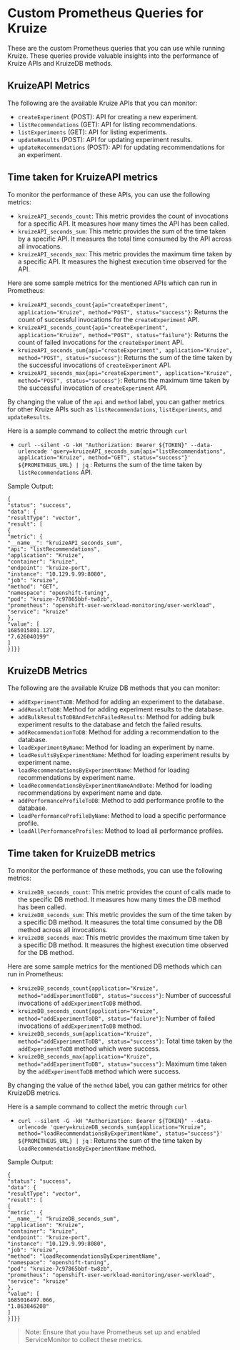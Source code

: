 # Custom Prometheus Queries for Kruize

These are the custom Prometheus queries that you can use while running Kruize. These queries provide valuable insights into the performance of Kruize APIs and KruizeDB methods.

## KruizeAPI Metrics

The following are the available Kruize APIs that you can monitor:

- `createExperiment` (POST): API for creating a new experiment.
- `listRecommendations` (GET): API for listing recommendations.
- `listExperiments` (GET): API for listing experiments.
- `updateResults` (POST): API for updating experiment results.
- `updateRecommendations` (POST): API for updating recommendations for an experiment.

## Time taken for KruizeAPI metrics

To monitor the performance of these APIs, you can use the following metrics:

- `kruizeAPI_seconds_count`: This metric provides the count of invocations for a specific API. It measures how many times the API has been called.
- `kruizeAPI_seconds_sum`: This metric provides the sum of the time taken by a specific API. It measures the total time consumed by the API across all invocations.
- `kruizeAPI_seconds_max`: This metric provides the maximum time taken by a specific API. It measures the highest execution time observed for the API.

Here are some sample metrics for the mentioned APIs which can run in Prometheus:

- `kruizeAPI_seconds_count{api="createExperiment", application="Kruize", method="POST", status="success"}`: Returns the count of successful invocations for the `createExperiment` API.
- `kruizeAPI_seconds_count{api="createExperiment", application="Kruize", method="POST", status="failure"}`: Returns the count of failed invocations for the `createExperiment` API.
- `kruizeAPI_seconds_sum{api="createExperiment", application="Kruize", method="POST", status="success"}`: Returns the sum of the time taken by the successful invocations of `createExperiment` API.
- `kruizeAPI_seconds_max{api="createExperiment", application="Kruize", method="POST", status="success"}`: Returns the maximum time taken by the successful invocation of `createExperiment` API.

By changing the value of the `api` and `method` label, you can gather metrics for other Kruize APIs such as `listRecommendations`, `listExperiments`, and `updateResults`.

Here is a sample command to collect the metric through `curl`
- `curl --silent -G -kH "Authorization: Bearer ${TOKEN}" --data-urlencode 'query=kruizeAPI_seconds_sum{api="listRecommendations", application="Kruize", method="GET", status="success"}' ${PROMETHEUS_URL} | jq` : 
Returns the sum of the time taken by `listRecommendations` API.
  
Sample Output:
```
{
"status": "success",
"data": {
"resultType": "vector",
"result": [
{
"metric": {
"__name__": "kruizeAPI_seconds_sum",
"api": "listRecommendations",
"application": "Kruize",
"container": "kruize",
"endpoint": "kruize-port",
"instance": "10.129.9.99:8080",
"job": "kruize",
"method": "GET",
"namespace": "openshift-tuning",
"pod": "kruize-7c97865bbf-tw8zb",
"prometheus": "openshift-user-workload-monitoring/user-workload",
"service": "kruize"
},
"value": [
1685015801.127,
"7.626040199"
]
}]}}
```

## KruizeDB Metrics

The following are the available Kruize DB methods that you can monitor:

- `addExperimentToDB`: Method for adding an experiment to the database.
- `addResultToDB`: Method for adding experiment results to the database.
- `addBulkResultsToDBAndFetchFailedResults`: Method for adding bulk experiment results to the database and fetch the failed results.
- `addRecommendationToDB`: Method for adding a recommendation to the database.
- `loadExperimentByName`: Method for loading an experiment by name.
- `loadResultsByExperimentName`: Method for loading experiment results by experiment name.
- `loadRecommendationsByExperimentName`: Method for loading recommendations by experiment name.
- `loadRecommendationsByExperimentNameAndDate`: Method for loading recommendations by experiment name and date.
- `addPerformanceProfileToDB`: Method to add performance profile to the database.
- `loadPerformanceProfileByName`: Method to load a specific performance profile.
- `loadAllPerformanceProfiles`: Method to load all performance profiles.

## Time taken for KruizeDB metrics

To monitor the performance of these methods, you can use the following metrics:

- `kruizeDB_seconds_count`: This metric provides the count of calls made to the specific DB method. It measures how many times the DB method has been called.
- `kruizeDB_seconds_sum`: This metric provides the sum of the time taken by a specific DB method. It measures the total time consumed by the DB method across all invocations.
- `kruizeDB_seconds_max`: This metric provides the maximum time taken by a specific DB method. It measures the highest execution time observed for the DB method.

Here are some sample metrics for the mentioned DB methods which can run in Prometheus:

- `kruizeDB_seconds_count{application="Kruize", method="addExperimentToDB", status="success"}`: Number of successful invocations of `addExperimentToDB` method.
- `kruizeDB_seconds_count{application="Kruize", method="addExperimentToDB", status="failure"}`: Number of failed invocations of `addExperimentToDB` method.
- `kruizeDB_seconds_sum{application="Kruize", method="addExperimentToDB", status="success"}`: Total time taken by the `addExperimentToDB` method which were success.
- `kruizeDB_seconds_max{application="Kruize", method="addExperimentToDB", status="success"}`: Maximum time taken by the `addExperimentToDB` method which were success.

By changing the value of the `method` label, you can gather metrics for other KruizeDB metrics.

Here is a sample command to collect the metric through `curl`
- `curl --silent -G -kH "Authorization: Bearer ${TOKEN}" --data-urlencode 'query=kruizeDB_seconds_sum{application="Kruize", method="loadRecommendationsByExperimentName", status="success"}' ${PROMETHEUS_URL} | jq` :
  Returns the sum of the time taken by `loadRecommendationsByExperimentName` method.

Sample Output:
```
{
"status": "success",
"data": {
"resultType": "vector",
"result": [
{
"metric": {
"__name__": "kruizeDB_seconds_sum",
"application": "Kruize",
"container": "kruize",
"endpoint": "kruize-port",
"instance": "10.129.9.99:8080",
"job": "kruize",
"method": "loadRecommendationsByExperimentName",
"namespace": "openshift-tuning",
"pod": "kruize-7c97865bbf-tw8zb",
"prometheus": "openshift-user-workload-monitoring/user-workload",
"service": "kruize"
},
"value": [
1685016497.066,
"1.863846208"
]
}]}}
```

> Note: Ensure that you have Prometheus set up and enabled ServiceMonitor to collect these metrics.
